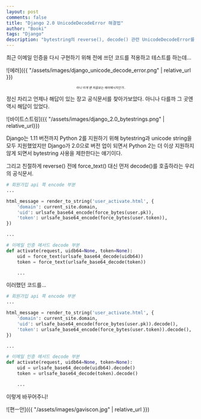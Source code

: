 ```yaml
---
layout: post
comments: false
title: "Django 2.0 UnicodeDecodeError 해결법"
author: "Booki"
tags: "Django"
description: "bytestring의 reverse(), decode() 관련 UnicodeDecodeError를 해결해보자"
---
```



최근 이메일 인증을 다시 구현하기 위해 전에 쓰던 코드를 적용하고 테스트를 하는데...

![에러]({{ "/assets/images/django_unicode_decode_error.png" | relative_url }})

<p style="text-align: center; font-size: 8; font-style: italic;">아니 이게 왠 처음보는 에러메시지인가..</p>

정신 차리고 언제나 해답이 있는 장고 공식문서를 찾아가보았다.
아니나 다를까 그 곳엔 역시 해답이 있었다.

![바이트스트링]({{ "/assets/images/django_2.0_bytestrings.png" | relative_url}})


Django는 1.11 버전까지 Python 2를 지원하기 위해 bytestring과 unicode string을 모두 지원했었지만 Django가 2.0으로 버전 업이 되면서 Python 2는 더 이상 지원하지 않게 되면서 bytestring 사용을 제한한다는 얘기이다.

그리고 친절하게 reverse() 전에 force_text() 대신 먼저 decode()를 호출하라는 우리의 공식문서.

```python
# 회원가입 api 쪽 encode 부분
...

html_message = render_to_string('user_activate.html', {
    'domain': current_site.domain,
    'uid': urlsafe_base64_encode(force_bytes(user.pk)),
    'token': urlsafe_base64_encode(force_bytes(user.token)),
})

...
```
```python
# 이메일 인증 메서드 decode 부분
def activate(request, uidb64=None, token=None):
    uid = force_text(urlsafe_base64_decode(uidb64))
    token = force_text(urlsafe_base64_decode(token))

    ...
```

이러했던 코드를...

```python
# 회원가입 api 쪽 encode 부분
...

html_message = render_to_string('user_activate.html', {
    'domain': current_site.domain,
    'uid': urlsafe_base64_encode(force_bytes(user.pk)).decode(),
    'token': urlsafe_base64_encode(force_bytes(user.token)).decode(),
})

...
```
```python
# 이메일 인증 메서드 decode 부분
def activate(request, uidb64=None, token=None):
    uid = urlsafe_base64_decode(uidb64).decode()
    token = urlsafe_base64_decode(token).decode()

    ...
```

이렇게 바꾸어주니!

![편ㅡ안]({{ "/assets/images/gaviscon.jpg" | relative_url }})
